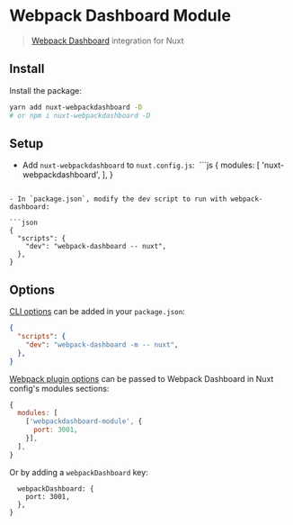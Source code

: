 # Webpack Dashboard Module

> [Webpack Dashboard](https://github.com/FormidableLabs/webpack-dashboard) integration for Nuxt

## Install

Install the package:

```sh
yarn add nuxt-webpackdashboard -D
# or npm i nuxt-webpackdashboard -D
```

## Setup

- Add `nuxt-webpackdashboard` to `nuxt.config.js`:
 ```js
{
  modules: [
    'nuxt-webpackdashboard',
  ],
}
```

- In `package.json`, modify the dev script to run with webpack-dashboard:

```json
{
  "scripts": {
    "dev": "webpack-dashboard -- nuxt",
  },
}
```

## Options

[CLI options](https://github.com/FormidableLabs/webpack-dashboard#webpack-dashboard-cli) can be added in your `package.json`:

```json
{
  "scripts": {
    "dev": "webpack-dashboard -m -- nuxt",
  },
}
```


[Webpack plugin options](https://github.com/FormidableLabs/webpack-dashboard#webpack-plugin) can be passed to Webpack Dashboard in Nuxt config's modules sections:

```js
{
  modules: [
    ['webpackdashboard-module', {
      port: 3001,
    }],
  ],
}
```

Or by adding a `webpackDashboard` key:

```js {
  webpackDashboard: {
    port: 3001,
  },
}
```
